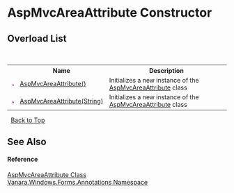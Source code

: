 # AspMvcAreaAttribute Constructor 
 


## Overload List
&nbsp;<table><tr><th></th><th>Name</th><th>Description</th></tr><tr><td>![Public method](media/pubmethod.gif "Public method")</td><td><a href="7ddd9bcf-3f47-b62b-9dec-a5b84e84ad66">AspMvcAreaAttribute()</a></td><td>
Initializes a new instance of the <a href="5bc41a6c-7e77-fe46-be30-716dc8816860">AspMvcAreaAttribute</a> class</td></tr><tr><td>![Public method](media/pubmethod.gif "Public method")</td><td><a href="1fd4d9a1-825c-ccd7-a4b1-8ddc62c890a3">AspMvcAreaAttribute(String)</a></td><td>
Initializes a new instance of the <a href="5bc41a6c-7e77-fe46-be30-716dc8816860">AspMvcAreaAttribute</a> class</td></tr></table>&nbsp;
<a href="#aspmvcareaattribute-constructor">Back to Top</a>

## See Also


#### Reference
<a href="5bc41a6c-7e77-fe46-be30-716dc8816860">AspMvcAreaAttribute Class</a><br /><a href="600255aa-5477-7018-00f3-14fce5adebc9">Vanara.Windows.Forms.Annotations Namespace</a><br />